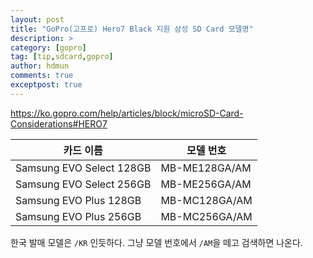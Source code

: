 ```yaml
---
layout: post
title: "GoPro(고프로) Hero7 Black 지원 삼성 SD Card 모델명"
description: >
category: [gopro]
tag: [tip,sdcard,gopro]
author: hdmun
comments: true
exceptpost: true
---
```


https://ko.gopro.com/help/articles/block/microSD-Card-Considerations#HERO7

카드 이름 | 모델 번호
--- | ---
Samsung EVO Select 128GB | MB-ME128GA/AM
Samsung EVO Select 256GB | MB-ME256GA/AM
Samsung EVO Plus 128GB | MB-MC128GA/AM
Samsung EVO Plus 256GB | MB-MC256GA/AM

한국 발매 모델은 `/KR` 인듯하다. 그냥 모델 번호에서 `/AM`을 떼고 검색하면 나온다.

